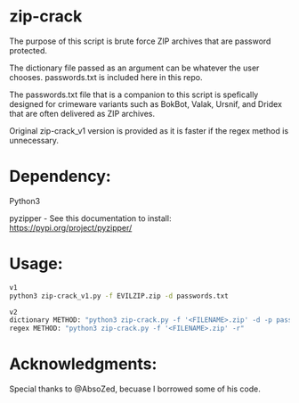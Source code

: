   
# zip-crack
The purpose of this script is brute force ZIP archives that are password protected. 

The dictionary file passed as an argument can be whatever the user chooses. passwords.txt is included here in this repo.

The passwords.txt file that is a companion to this script is spefically designed for crimeware variants such as BokBot, Valak, Ursnif, and Dridex that are often delivered as ZIP archives.

Original zip-crack_v1 version is provided as it is faster if the regex method is unnecessary. 

# Dependency:
Python3

pyzipper - See this documentation to install: https://pypi.org/project/pyzipper/

# Usage: 

```sh
v1
python3 zip-crack_v1.py -f EVILZIP.zip -d passwords.txt

v2
dictionary METHOD: "python3 zip-crack.py -f '<FILENAME>.zip' -d -p passwords.txt"
regex METHOD: "python3 zip-crack.py -f '<FILENAME>.zip' -r"
```

# Acknowledgments: 
Special thanks to @AbsoZed, becuase I borrowed some of his code. 

